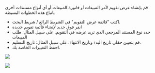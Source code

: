 قم بإنشاء عرض تقويم لأمر المبيعات أو فاتورة المبيعات أو أي أنواع مستندات أخرى باتباع هذه الخطوات البسيطة

* اكتب "قائمة عرض التقويم" في الشريط الرائع / شريط البحث.
* انقر فوق جديد لإنشاء قائمة تقويم جديدة
* حدد نوع المستند المرجعي الذي تريد عرضه في التقويم. على سبيل المثال: طلب المبيعات
* قم بتعيين حقلي تاريخ البدء وتاريخ الانتهاء. على سبيل المثال: تاريخ التسليم.
* احفظ التغييرات الخاصة بك.

![](https://frappe.erpnext.com/files/A2YkNIX.gif)

![](https://docs.erpnext.com/files/zrv75bC.png)